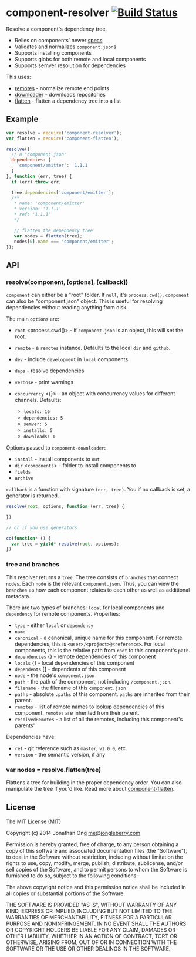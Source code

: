 # component-resolver [![Build Status](https://travis-ci.org/component/resolver.js.png)](https://travis-ci.org/component/resolver.js)

Resolve a component's dependency tree.

- Relies on components' newer [specs](https://github.com/component/spec)
- Validates and normalizes `component.json`s
- Supports installing components
- Supports globs for both remote and local components
- Supports semver resolution for dependencies

This uses:

- [remotes](https://github.com/component/remotes.js) - normalize remote end points
- [downloader](https://github.com/component/downloader.js) - downloads repositories
- [flatten](https://github.com/component/flatten.js) - flatten a dependency tree into a list

## Example

```js
var resolve = require('component-resolver');
var flatten = require('component-flatten');

resolve({
  // a "component.json"
  dependencies: {
    'component/emitter': '1.1.1'
  }
}, function (err, tree) {
  if (err) throw err;

  tree.dependencies['component/emitter'];
  /**
   * name: 'component/emitter'
   * version: '1.1.1'
   * ref: '1.1.1'
   */

   // flatten the dependency tree
   var nodes = flatten(tree);
   nodes[0].name === 'component/emitter';
});
```

## API

### resolve(component, [options], [callback])

`component` can either be a "root" folder. If `null`, it's `process.cwd()`. `component` can also be "component.json" object. This is useful for resolving dependencies without reading anything from disk.

The main `options` are:

- `root` <process.cwd()> - if `component.json` is an object, this will set the root.
- `remote` - a `remotes` instance. Defaults to the local `dir` and `github`.
- `dev` <false> - include `development` in `local` components
- `deps` <true> - resolve dependencies
- `verbose` <false> - print warnings
- `concurrency` <{}> - an object with concurrency values for different channels. Defaults:

    - `locals: 16`
    - `dependencies: 5`
    - `semver: 5`
    - `installs: 5`
    - `downloads: 1`

Options passed to `component-downloader`:

- `install` <false> - install components to `out`
- `dir` <`components`> - folder to install components to
- `fields`
- `archive`

`callback` is a function with signature `(err, tree)`. You if no callback is set, a generator is returned.

```js
resolve(root, options, function (err, tree) {

})

// or if you use generators

co(function* () {
  var tree = yield* resolve(root, options);
})
```

### tree and branches

This resolver returns a `tree`. The tree consists of `branches` that connect `nodes`. Each `node` is the relevant `component.json`. Thus, you can view the `branches` as how each component relates to each other as well as additional metadata.

There are two types of branches: `local` for local components and `dependency` for remote components. Properties:

- `type` - either `local` or `dependency`
- `name`
- `canonical` - a canonical, unique name for this component. For remote dependencies, this is `<user>/<project>@<reference>`. For local components, this is the relative path from `root` to this component's `path`.
- `dependencies` {} - remote dependencies of this component
- `locals` {} - local dependencies of this component
- `dependents` [] - dependents of this component
- `node` - the node's `component.json`
- `path` - the path of the component, not including `/component.json`.
- `filename` - the filename of this `component.json`
- `paths` - absolute `.paths` of this component. `paths` are inherited from their parent.
- `remotes` - list of remote names to lookup dependencies of this component. `remotes` are inherited from their parent.
- `resolvedRemotes` - a list of all the remotes, including this component's parents'

Dependencies have:

- `ref` - git reference such as `master`, `v1.0.0`, etc.
- `version` - the semantic version, if any

### var nodes = resolve.flatten(tree)

Flattens a tree for building in the proper dependency order. You can also manipulate the tree if you'd like. Read more about [component-flatten](https://github.com/component/flatten.js).

## License

The MIT License (MIT)

Copyright (c) 2014 Jonathan Ong me@jongleberry.com

Permission is hereby granted, free of charge, to any person obtaining a copy
of this software and associated documentation files (the "Software"), to deal
in the Software without restriction, including without limitation the rights
to use, copy, modify, merge, publish, distribute, sublicense, and/or sell
copies of the Software, and to permit persons to whom the Software is
furnished to do so, subject to the following conditions:

The above copyright notice and this permission notice shall be included in
all copies or substantial portions of the Software.

THE SOFTWARE IS PROVIDED "AS IS", WITHOUT WARRANTY OF ANY KIND, EXPRESS OR
IMPLIED, INCLUDING BUT NOT LIMITED TO THE WARRANTIES OF MERCHANTABILITY,
FITNESS FOR A PARTICULAR PURPOSE AND NONINFRINGEMENT. IN NO EVENT SHALL THE
AUTHORS OR COPYRIGHT HOLDERS BE LIABLE FOR ANY CLAIM, DAMAGES OR OTHER
LIABILITY, WHETHER IN AN ACTION OF CONTRACT, TORT OR OTHERWISE, ARISING FROM,
OUT OF OR IN CONNECTION WITH THE SOFTWARE OR THE USE OR OTHER DEALINGS IN
THE SOFTWARE.